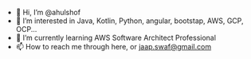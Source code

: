 - 👋 Hi, I’m @ahulshof
- 👀 I’m interested in Java, Kotlin, Python, angular, bootstap, AWS, GCP, OCP...
- 🌱 I’m currently learning AWS Software Architect Professional
- 📫 How to reach me through here, or jaap.swaf@gmail.com

<!---
ahulshof/ahulshof is a ✨ special ✨ repository because its `README.md` (this file) appears on your GitHub profile.
You can click the Preview link to take a look at your changes.
--->
